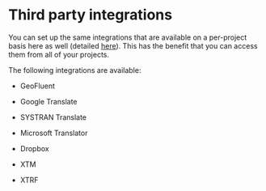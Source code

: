 # Third party integrations

You can set up the same integrations that are available on a per-project basis here as well (detailed [here](/dashboard2/thirdparty.html)). This has the benefit that you can access them from all of your projects.

The following integrations are available:

- GeoFluent

- Google Translate

- SYSTRAN Translate

- Microsoft Translator

- Dropbox

- XTM

- XTRF